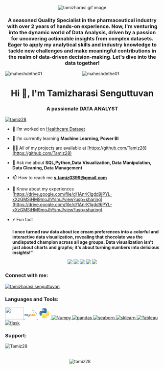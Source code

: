 <div align = "center" >

![tamizharasi gif image](https://github.com/Tamiz28/Tamiz28/assets/133686728/6f26eaf1-da80-4c90-ae0a-f12e19aa854a)


<h3 align="center">
A seasoned Quality Specialist in the pharmaceutical industry with over 2 years of hands-on experience. Now, I'm venturing into the dynamic world of Data Analysis, driven by a passion for uncovering actionable insights from complex datasets. Eager to apply my analytical skills and industry knowledge to tackle new challenges and make meaningful contributions in the realm of data-driven decision-making. Let's dive into the data together!
</h3>
</div>
<div>

 <p>
  <img align="right" src="https://media.licdn.com/dms/image/D4E12AQF7RKVvozyLtg/article-cover_image-shrink_720_1280/0/1665494659870?e=1714003200&v=beta&t=wlKhZj80RtIUCmb5e9hLzRw62-V50Ev2Ay8DKBV2WuM" alt="maheshdethe01" width="50%" />
  <img  src="https://digitalcreativemind.com/wp-content/uploads/2021/06/Analytics_amp_Data_Science.gif" alt="maheshdethe01" width="40%" />
  </p>

<h1 align="center">Hi 👋, I'm Tamizharasi Senguttuvan</h1>
<h3 align="center">A passionate DATA ANALYST</h3>

<p align="left"> <a href="https://github.com/ryo-ma/github-profile-trophy"><img src="https://github-profile-trophy.vercel.app/?username=tamiz28" alt="tamiz28" /></a> </p>

- 🔭 I’m worked on [Healthcare Dataset](https://github.com/Tamiz28/Doctor_Consultation_Fee_Prediction)

- 🌱 I’m currently learning **Machine Learning, Power BI**

- 👨‍💻 All of my projects are available at [https://github.com/Tamiz28](https://github.com/Tamiz28)

- 💬 Ask me about **SQL,Python,Data Visualization, Data Manipulation, Data Cleaning, Data Management**

- 📫 How to reach me **s.tamiz0399@gmail.com**

- 📄 Know about my experiences [https://drive.google.com/file/d/1AnrK1gdd9jPYL-xXzGMSjHM9moJhYsmJ/view?usp=sharing](https://drive.google.com/file/d/1AnrK1gdd9jPYL-xXzGMSjHM9moJhYsmJ/view?usp=sharing)

- ⚡ Fun fact <br> </br>
**I once turned raw data about ice cream preferences into a colorful and interactive data visualization, revealing that chocolate was the undisputed champion across all age groups. Data visualization isn't just about charts and graphs; it's about turning numbers into delicious insights!"**

<p align= "center">
<img src="https://img.shields.io/badge/SQL-MSSQL-red"/>
<img src="https://img.shields.io/badge/Python-python-blue"/>
<img src="https://img.shields.io/badge/Excel-excel-green"/>
<img src="https://img.shields.io/badge/Tableau-Visualization-blueviolet"/>
<img src="https://img.shields.io/badge/Machine Learning-Pandas,Numpy,Seaborn,Sklearn-brightgreen"/>
</p>

<h3 align="left">Connect with me:</h3>
<p align="left">
<a href="https://linkedin.com/in/tamizharasi senguttuvan" target="blank"><img align="center" src="https://raw.githubusercontent.com/rahuldkjain/github-profile-readme-generator/master/src/images/icons/Social/linked-in-alt.svg" alt="tamizharasi senguttuvan" height="30" width="40" /></a>
</p>

<h3 align="left">Languages and Tools:</h3>
<p align="left"> <a href="https://www.w3schools.com/EXCEL/index.php" target="_blank"> <img src="https://encrypted-tbn0.gstatic.com/images?q=tbn:ANd9GcQ6S9p2l3SiVBkpC8hcivRrP5EG5UcY6vBTsA&usqp=CAU" width="60" height="40"/> </a> <a href="https://www.mysql.com/" target="_blank" rel="noreferrer"> <img src="https://raw.githubusercontent.com/devicons/devicon/master/icons/mysql/mysql-original-wordmark.svg" alt="mysql" width="40" height="40"/> </a> <a href="https://www.python.org" target="_blank" rel="noreferrer"> <img src="https://raw.githubusercontent.com/devicons/devicon/master/icons/python/python-original.svg" alt="python" width="40" height="40"/> </a> <a href="https://numpy.org/doc/" target="_blank"> <img src="https://encrypted-tbn0.gstatic.com/images?q=tbn:ANd9GcTIt9kJDVZzKGcJzalTKKQeRU1tp6D3XD76IQ&usqp=CAU" alt="Numpy" width="60" height="40"/> </a> <a href="https://pandas.pydata.org/docs/" target="_blank"> <img src="https://encrypted-tbn0.gstatic.com/images?q=tbn:ANd9GcQ4aJry8sOhSwACBlagHu6aYRdpit3PMxtakg&usqp=CAU" alt="pandas" width="60" height="40"/> </a> <a href="https://seaborn.pydata.org/" target="_blank"> <img src="https://encrypted-tbn0.gstatic.com/images?q=tbn:ANd9GcQS0hL87nifceik-08MulGm2XRbGjv9Q0E7Ag&usqp=CAU" alt="seaborn" width="60" height="40"/> </a> <a href="https://scikit-learn.org/stable/" target="_blank"> <img src="https://e7.pngegg.com/pngimages/359/338/png-clipart-logo-information-library-business-information-miscellaneous-blue.png" alt="sklearn" width="60" height="40"/> </a> <a href="https://www.tableau.com/" target="_blank"> <img src="https://workforceedtech.org/wp-content/uploads/2019/03/Tableau_Logo_resized.png" alt="Tableau" width="60" height="40"/> </a> <a href="https://flask.palletsprojects.com/" target="_blank" rel="noreferrer"> <img src="https://www.vectorlogo.zone/logos/pocoo_flask/pocoo_flask-icon.svg" alt="flask" width="40" height="40"/> </a> </p>

<h3 align="left">Support:</h3>
<p><a href="https://www.buymeacoffee.com/Tamiz28"> <img align="left" src="https://cdn.buymeacoffee.com/buttons/v2/default-yellow.png" height="50" width="210" alt="Tamiz28" /></a></p><br><br>

<p><img align="center" src="https://github-readme-stats.vercel.app/api/top-langs?username=tamiz28&show_icons=true&locale=en&layout=compact" alt="tamiz28" /></p>
